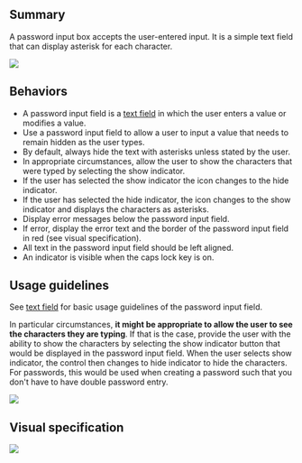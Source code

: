 ## Summary

A password input box accepts the user-entered input. It is a simple text field that can display asterisk for each character.

<img src="assets/images/ui-components/input-controls/password/description.png" class="confluence-embedded-image"/>

## Behaviors

-   A password input field is a [text field](#/ui-components/input-controls/text) in which the user enters a value or modifies a value. 
-   Use a password input field to allow a user to input a value that needs to remain hidden as the user types.
-   By default, always hide the text with asterisks unless stated by the user.
-   In appropriate circumstances, allow the user to show the characters that were typed by selecting the show indicator.
-   If the user has selected the show indicator the icon changes to the hide indicator.
-   If the user has selected the hide indicator, the icon changes to the show indicator and displays the characters as asterisks.
-   Display error messages below the password input field.
-   If error, display the error text and the border of the password input field in red (see visual specification).
-   All text in the password input field should be left aligned.
-   An indicator is visible when the caps lock key is on.

## Usage guidelines

See [text field](#/ui-components/input-controls/text) for basic usage guidelines of the password input field.

In particular circumstances, **it might be appropriate to allow the user to see the characters they are typing**. If that is the case, provide the user with the ability to show the characters by selecting the show indicator button that would be displayed in the password input field. When the user selects show indicator, the control then changes to hide indicator to hide the characters. For passwords, this would be used when creating a password such that you don't have to have double password entry.

<img src="assets/images/ui-components/input-controls/password/usage-guidelines.png" class="confluence-embedded-image"/>

## Visual specification

<img src="assets/images/ui-components/input-controls/password/visual-specification.png" class="confluence-embedded-image"/>